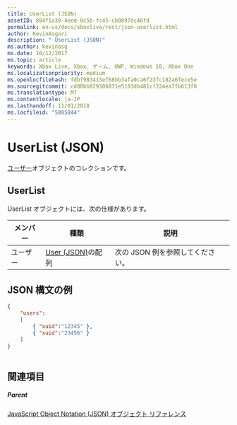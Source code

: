 ```yaml
---
title: UserList (JSON)
assetID: 894f5a39-4eed-0c5b-fc45-cb0097dc46fd
permalink: en-us/docs/xboxlive/rest/json-userlist.html
author: KevinAsgari
description: " UserList (JSON)"
ms.author: kevinasg
ms.date: 10/12/2017
ms.topic: article
keywords: Xbox Live, Xbox, ゲーム, UWP, Windows 10, Xbox One
ms.localizationpriority: medium
ms.openlocfilehash: fdbf983413ef68bb3afa0ca6f23fc182a6fece5e
ms.sourcegitcommit: cd00bb829306871e5103db481cf224ea7fb613f0
ms.translationtype: MT
ms.contentlocale: ja-JP
ms.lasthandoff: 11/01/2018
ms.locfileid: "5885844"
---
```

# <a name="userlist-json"></a>UserList (JSON)
[ユーザー](json-user.md)オブジェクトのコレクションです。 
<a id="ID4ER"></a>

 
## <a name="userlist"></a>UserList
 
UserList オブジェクトには、次の仕様があります。
 
| メンバー| 種類| 説明| 
| --- | --- | --- | 
| ユーザー| [User (JSON)](json-user.md)の配列| 次の JSON 例を参照してください。| 
  
<a id="ID4EPB"></a>

 
## <a name="sample-json-syntax"></a>JSON 構文の例
 

```json
{
    "users":
    [
        { "xuid":"12345" },
        { "xuid":"23456" }
    ] 
}
    
```

  
<a id="ID4EYB"></a>

 
## <a name="see-also"></a>関連項目
 
<a id="ID4E1B"></a>

 
##### <a name="parent"></a>Parent 

[JavaScript Object Notation (JSON) オブジェクト リファレンス](atoc-xboxlivews-reference-json.md)

   